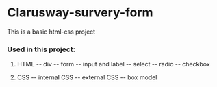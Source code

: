 # Clarusway-survery-form
This is a basic html-css project

### Used in this project: 

1. HTML
-- div
-- form
-- input and label
-- select
-- radio
-- checkbox

2. CSS
-- internal CSS
-- external CSS
-- box model
